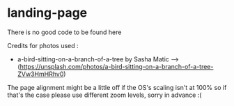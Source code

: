# landing-page
There is no good code to be found here 

Credits for photos used :

- a-bird-sitting-on-a-branch-of-a-tree by Sasha Matic -->(https://unsplash.com/photos/a-bird-sitting-on-a-branch-of-a-tree-ZVw3HmHRhv0)

The page alignment might be a little off if the OS's scaling isn't at 100% so if that's the case please use different zoom levels, sorry in advance :(
